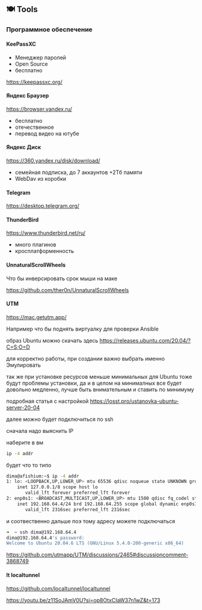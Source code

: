 ## 🍽️ Tools

### Программное обеспечение

#### KeePassXC

* Менеджер паролей
* Open Source
* бесплатно

https://keepassxc.org/

#### Яндекс Браузер

https://browser.yandex.ru/

* бесплатно
* отечественное
* перевод видео на ютубе

#### Яндекс Диск

https://360.yandex.ru/disk/download/

* семейная подписка, до 7 аккаунтов +2Тб памяти
* WebDav из коробки

#### Telegram

https://desktop.telegram.org/

#### ThunderBird

https://www.thunderbird.net/ru/

* много плагинов
* кросплатформенность

#### UnnaturalScrollWheels

Что бы инверсировать срок мыши на маке

https://github.com/ther0n/UnnaturalScrollWheels

#### UTM

https://mac.getutm.app/

Например что бы поднять виртуалку для проверки Ansible

образ Ubuntu можно скачать здесь
https://releases.ubuntu.com/20.04/?C=S;O=D

для корректно работы, при создании важно выбрать именно Эмулировать

так же при установке ресурсов меньше минимальных для Ubuntu тоже будут проблемы установки, да и в целом на минималных все будет довольно медленно, лучше быть внимательным и ставить по минимуму

подробная статья с настройкой
https://losst.pro/ustanovka-ubuntu-server-20-04

далее можно будет подключиться по ssh

сначала надо выяснить IP

наберите в вм
```sh
ip -4 addr
```

будет что то типо
```sh
dima@afishium:~$ ip -4 addr
1: lo: <LOOPBACK,UP,LOWER_UP> mtu 65536 qdisc noqueue state UNKNOWN group default qlen 1000
    inet 127.0.0.1/8 scope host lo
       valid_lft forever preferred_lft forever
2: enp0s1: <BROADCAST,MULTICAST,UP,LOWER_UP> mtu 1500 qdisc fq_codel state UP group default qlen 1000
    inet 192.168.64.4/24 brd 192.168.64.255 scope global dynamic enp0s1
       valid_lft 2316sec preferred_lft 2316sec
```

и соотвественно дальше поэ тому адресу можете подключаться

```sh
➜  ~ ssh dima@192.168.64.4
dima@192.168.64.4's password:
Welcome to Ubuntu 20.04.6 LTS (GNU/Linux 5.4.0-200-generic x86_64)
```

https://github.com/utmapp/UTM/discussions/2465#discussioncomment-3868749

#### lt localtunnel

https://github.com/localtunnel/localtunnel

https://youtu.be/z11SoJAmV0U?si=op8OtxCIaW37n1wZ&t=173

